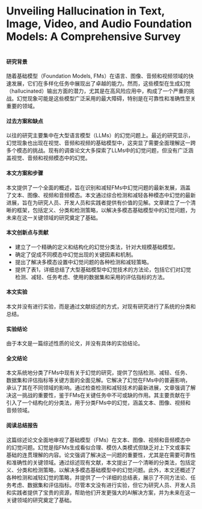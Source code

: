 # Unveiling Hallucination in Text, Image, Video, and Audio Foundation Models: A Comprehensive Survey

<figure><img src="../../.gitbook/assets/image (4) (2).png" alt=""><figcaption></figcaption></figure>

#### 研究背景

随着基础模型（Foundation Models, FMs）在语言、图像、音频和视频领域的快速发展，它们在多样化任务中展现出了卓越的能力。然而，这些模型在生成幻觉（hallucinated）输出方面的潜力，尤其是在高风险应用中，构成了一个严重的挑战。幻觉现象可能是这些模型广泛采用的最大障碍，特别是在可靠性和准确性至关重要的领域。

#### 过去方案和缺点

以往的研究主要集中在大型语言模型（LLMs）的幻觉问题上。最近的研究显示，幻觉现象也出现在视觉、音频和视频的基础模型中，这突显了需要全面理解这一跨多个模态的挑战。现有的调查论文大多探索了LLMs中的幻觉问题，但没有广泛涵盖视觉、音频和视频模态中的幻觉。

#### 本文方案和步骤

本文提供了一个全面的概述，旨在识别和减轻FMs中幻觉问题的最新发展，涵盖了文本、图像、视频和音频模态。本文通过综合检测和减轻各种模态中幻觉的最新进展，旨在为研究人员、开发人员和实践者提供有价值的见解。文章建立了一个清晰的框架，包括定义、分类和检测策略，以解决多模态基础模型中的幻觉问题，为未来在这一关键领域的研究奠定了基础。

#### 本文创新点与贡献

* 建立了一个精确的定义和结构化的幻觉分类法，针对大规模基础模型。
* 确定了促成不同模态中幻觉出现的关键因素和机制。
* 提出了解决多模态设置中幻觉问题的各种检测和减轻策略。
* 提供了表1，详细总结了大型基础模型中幻觉技术的方法论，包括它们对幻觉检测、减轻、任务考虑、使用的数据集和采用的评估指标的方法。

#### 本文实验

本文并没有进行实验，而是通过文献综述的方式，对现有研究进行了系统的分类和总结。

#### 实验结论

由于本文是一篇综述性质的论文，并没有具体的实验结论。

#### 全文结论

本文系统地分类了FMs中现有关于幻觉的研究，提供了包括检测、减轻、任务、数据集和评估指标等关键方面的全面见解。它解决了幻觉在FMs中的普遍影响，承认了其在不同领域的影响。通过检查检测和减轻技术的最新进展，文章强调了解决这一挑战的重要性，鉴于FMs在关键任务中不可或缺的作用。其主要贡献在于引入了一个结构化的分类法，用于分类FMs中的幻觉，涵盖文本、图像、视频和音频领域。

#### 阅读总结报告

这篇综述论文全面地审视了基础模型（FMs）在文本、图像、视频和音频模态中的幻觉问题。幻觉是指FMs生成看似合理、模仿人类模式但缺乏对上下文或事实基础的连贯理解的内容。论文强调了解决这一问题的重要性，尤其是在需要可靠性和准确性的关键领域。通过综述现有文献，本文提出了一个清晰的分类法，包括定义、分类和检测策略，以解决多模态基础模型中的幻觉问题。此外，本文还概述了各种检测和减轻幻觉的策略，并提供了一个详细的总结表，展示了不同方法论、任务考虑、数据集和评估指标。尽管本文没有进行实验，但它为研究人员、开发人员和实践者提供了宝贵的资源，帮助他们开发更强大的AI解决方案，并为未来在这一关键领域的研究奠定了基础。
